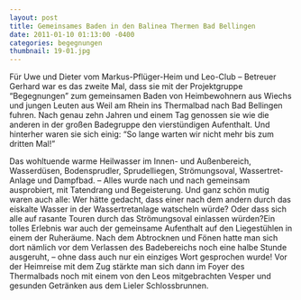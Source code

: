 ```yaml
---
layout: post
title: Gemeinsames Baden in den Balinea Thermen Bad Bellingen
date: 2011-01-10 01:13:00 -0400
categories: begegnungen
thumbnail: 19-01.jpg
---
```

Für Uwe und Dieter vom Markus-Pflüger-Heim und Leo-Club – Betreuer Gerhard war es das zweite Mal, dass sie mit der Projektgruppe “Begegnungen” zum gemeinsamen Baden von Heimbewohnern aus Wiechs und jungen Leuten aus Weil am Rhein ins Thermalbad nach Bad Bellingen fuhren. Nach genau zehn Jahren und einem Tag genossen sie wie die anderen in der großen Badegruppe den vierstündigen Aufenthalt. Und hinterher waren sie sich einig: “So lange warten wir nicht mehr bis zum dritten Mal!”

Das wohltuende warme Heilwasser im Innen- und Außenbereich, Wasserdüsen, Bodensprudler, Sprudelliegen, Strömungsoval, Wassertret-Anlage und Dampfbad. – Alles wurde nach und nach gemeinsam ausprobiert, mit Tatendrang und Begeisterung. Und ganz schön mutig waren auch alle: Wer hätte gedacht, dass einer nach dem andern durch das eiskalte Wasser in der Wassertretanlage watscheln würde? Oder dass sich alle auf rasante Touren durch das Strömungsoval einlassen würden?Ein tolles Erlebnis war auch der gemeinsame Aufenthalt auf den Liegestühlen in einem der Ruheräume. Nach dem Abtrocknen und Fönen hatte man sich dort nämlich vor dem Verlassen des Badebereichs noch eine halbe Stunde ausgeruht, – ohne dass auch nur ein einziges Wort gesprochen wurde! Vor der Heimreise mit dem Zug stärkte man sich dann im Foyer des Thermalbads noch mit einem von den Leos mitgebrachten Vesper und gesunden Getränken aus dem Lieler Schlossbrunnen.
